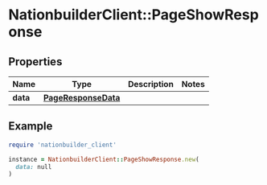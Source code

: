 # NationbuilderClient::PageShowResponse

## Properties

| Name | Type | Description | Notes |
| ---- | ---- | ----------- | ----- |
| **data** | [**PageResponseData**](PageResponseData.md) |  |  |

## Example

```ruby
require 'nationbuilder_client'

instance = NationbuilderClient::PageShowResponse.new(
  data: null
)
```

